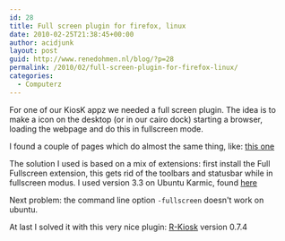 ```yaml
---
id: 28
title: Full screen plugin for firefox, linux
date: 2010-02-25T21:38:45+00:00
author: acidjunk
layout: post
guid: http://www.renedohmen.nl/blog/?p=28
permalink: /2010/02/full-screen-plugin-for-firefox-linux/
categories:
  - Computerz
---
```

For one of our KiosK appz we needed a full screen plugin. The idea is to make a icon on the desktop (or in our cairo dock) starting a browser, loading the webpage and do this in fullscreen mode.

I found a couple of pages which do almost the same thing, like: [this one](http://ramblings.narrabilis.com/wp/firefox-fullscreen-kiosk-machine/)

The solution I used is based on a mix of extensions: first install the Full Fullscreen extension, this gets rid of the toolbars and statusbar while in fullscreen modus. I used version 3.3 on Ubuntu Karmic, found [here](https://addons.mozilla.org/nl/firefox/addon/1568)

Next problem: the command line option `-fullscreen` doesn't work on ubuntu.

At last I solved it with this very nice plugin: [R-Kiosk](https://addons.mozilla.org/en-US/firefox/addon/1659) version 0.7.4